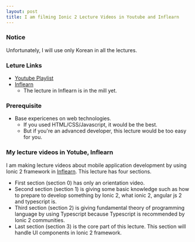 ```yaml
---
layout: post
title: I am filming Ionic 2 Lecture Videos in Youtube and Inflearn
---
```


### Notice
  Unfortunately, I will use only Korean in all the lectures.


### Leture Links
- <a href="https://www.youtube.com/playlist?list=PL_sanVl1UIb3ZDNpSiHidJmUK6ipQPEia" target="_blank">Youtube Playlist</a>
- <a href="http://www.inflearn.com" target="_blank">Inflearn</a>
    - The lecture in Inflearn is in the mill yet.


### Prerequisite
- Base expericenes on web technologies.
    - If you used HTML/CSS/Javascript, it would be the best.
    - But if you're an advanced developer, this lecture would be too easy for you.


### My lecture videos in Yotube, Inflearn
I am making lecture videos about mobile application development by using Ionic 2 framework in <a href="http://www.inflearn.com" target="_blank">Inflearn</a>. This lecture has four sections.  

- First section (section 0) has only an orientation video.   
- Second section (section 1) is giving some basic knowledge such as how to prepare to develop something by Ionic 2, what ionic 2, angular js 2 and typescript is.  
- Third section (section 2) is giving fundamental theory of programming language by using Typescript because Typescript is recommended by Ionic 2 communities.  
- Last section (section 3) is the core part of this lecture. This section will handle UI components in Ionic 2 framework.  